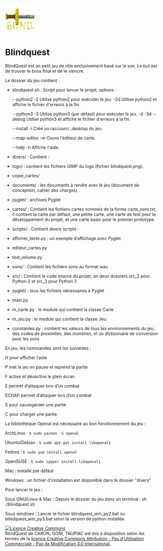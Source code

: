 ![BlindQuest](./divers/logo/logo.png)

# Blindquest

BlindQuest est un petit jeu de rôle exclusivement basé sur le son. Le but est de trouver le boss final et de le vaincre.

Le dossier du jeu contient : 
- blindquest.sh : Script pour lancer le projet, options :

  --python2  -2  Utilise python2 pour exécuter le jeu.
      -2d  Utilise python2 et affiche le fichier d'erreurs à la fin.
      
  --python3  -3  Utilise python3 (par défaut) pour exécuter le jeu.
  -d -3d --debug     Utilise python3 et affiche le fichier d'erreurs à la fin.
  
   --install  -i  Crée un raccourci .desktop du jeu.
   
  --map-editor  -m  Ouvre l'éditeur de carte.
  
  --help    -h  Affiche l'aide.
- divers/ : Contient :
 - logo/ : contient les fichiers GIMP du logo (fichier blindquest.png).
 - copie_cartes/ 
 - documents/ : les documents à rendre avec le jeu (document de conception, cahier des charges)
 - pyglet/ : archives Pyglet
- cartes/ : Contient les fichiers cartes nommés de la forme carte_nom.txt, il contient la carte par défaut, une petite carte, une carte de test pour le développement du projet, et une carte basic pour le premier prototype.
- scripts/ : Contient divers scripts :
 - afficher_texte.py : un exemple d’affichage avec Pyglet
 - editeur_cartes.py 
 - test_volume.py
- sons/ : Contient les fichiers sons au format wav.
- src/ : Contient le code source du projet, en deux dossiers src_2 pour Python 2 et src_3 pour Python 3
 - pyglet/ : tous les fichiers nécessaires à Pyglet
 - main.py 
 - m_carte.py : le module qui contient la classe Carte.
 - m_jeu.py : le module qui contient la classe Jeu.
 - constantes.py : contient les valeurs de tous les environnements du jeu, des codes de proximités, des monstres, et un dictionnaire de conversion pour les sons

En jeu, les commandes sont les suivantes :

H pour afficher l’aide

P met le jeu en pause et reprend la partie

F active et désactive le plein écran

E permet d’attaquer lors d’un combat

ÉCHAP permet d’attaquer lors d’un combat

S pour sauvegarder une partie

C pour charger une partie

La bibliothèque Openal est nécessaire au bon fonctionnement du jeu :

ArchLinux : `$ sudo pacman -S openal`

Ubuntu/Debian : `$ sudo apt-get install libopenal1`

Fedora : `$ sudo yum install openal`

OpenSUSE : `$ sudo zypper install libopenal1`

Mac : installé par défaut

Windows : un fichier d'installation est disponible dans le dossier "divers"

Pour lancer le jeu :

Sous GNU/Linux & Mac : Depuis le dossier du jeu dans un terminal : sh ./blindquest.sh

Sous windows : Lancer le fichier blindquest_win_py2.bat ou blindquest_win_py3.bat selon la version de python installée. 


<a rel="license" href="http://creativecommons.org/licenses/by-nc-nd/4.0/"><img alt="Licence Creative Commons" style="border-width:0" src="https://i.creativecommons.org/l/by-nc-nd/4.0/88x31.png" /></a><br /><span xmlns:dct="http://purl.org/dc/terms/" property="dct:title">BlindQuest</span> de <span xmlns:cc="http://creativecommons.org/ns#" property="cc:attributionName">CARON, GOÑI, TAUPIAC</span> est mis à disposition selon les termes de la <a rel="license" href="http://creativecommons.org/licenses/by-nc-nd/4.0/">licence Creative Commons Attribution - Pas d&#39;Utilisation Commerciale - Pas de Modification 4.0 International</a>.
